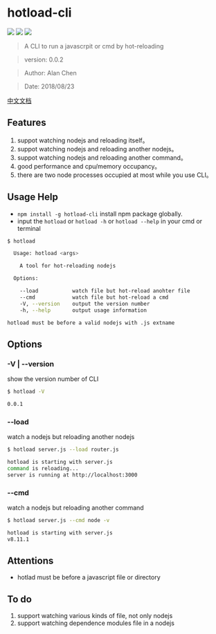 # hotload-cli

![](https://img.shields.io/npm/v/hotload-cli.svg)
![](https://img.shields.io/npm/dt/hotload-cli.svg)
![](https://img.shields.io/github/license/alanchenchen/hotload-cli.svg)

> A CLI to run a javascrpit or cmd by hot-reloading

> version:  0.0.2

> Author:  Alan Chen

> Date: 2018/08/23

[中文文档](./ChineseREADME.md)

## Features
1. suppot watching nodejs and reloading itself。
2. suppot watching nodejs and reloading another nodejs。
3. suppot watching nodejs and reloading another command。
4. good performance and cpu/memory occupancy。
5. there are two node processes occupied at most while you use CLI。


## Usage Help
* `npm install -g hotload-cli` install npm package globally. 
* input the `hotload` or `hotload -h` or `hotload --help` in your cmd or terminal
``` bash
$ hotload

  Usage: hotload <args>

    A tool for hot-reloading nodejs

  Options:

    --load           watch file but hot-reload anohter file
    --cmd            watch file but hot-reload a cmd
    -V, --version    output the version number
    -h, --help       output usage information

hotload must be before a valid nodejs with .js extname
```

## Options
### -V | --version 
show the version number of CLI
``` bash
$ hotload -V

0.0.1
```

### --load 
watch a nodejs but reloading another nodejs
``` bash
$ hotload server.js --load router.js

hotload is starting with server.js
command is reloading...
server is running at http://localhost:3000
```

### --cmd 
watch a nodejs but reloading another command
``` bash
$ hotload server.js --cmd node -v

hotload is starting with server.js
v8.11.1
```
## Attentions
* hotlad must be before a javascript file or directory

## To do
1. support watching various kinds of file, not only nodejs
2. support watching dependence modules file in a nodejs


